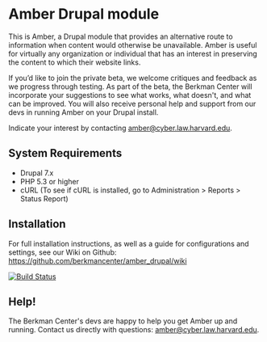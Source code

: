 Amber Drupal module
=================
This is Amber, a Drupal module that provides an alternative route to information when content would otherwise be unavailable. Amber is useful for virtually any organization or individual that has an interest in preserving the content to which their website links.

If you’d like to join the private beta, we welcome critiques and feedback as we progress through testing. As part of the beta, the Berkman Center will incorporate your suggestions to see what works, what doesn't, and what can be improved. You will also receive personal help and support from our devs in running Amber on your Drupal install.

Indicate your interest by contacting amber@cyber.law.harvard.edu.


## System Requirements ##

* Drupal 7.x
* PHP 5.3 or higher
* cURL (To see if cURL is installed, go to Administration > Reports > Status Report)

## Installation ##

For full installation instructions, as well as a guide for configurations and settings, see our Wiki on Github: https://github.com/berkmancenter/amber_drupal/wiki

[![Build Status](https://travis-ci.org/berkmancenter/amber_drupal.png?branch=master)](https://travis-ci.org/berkmancenter/amber_drupal)

## Help! ##
The Berkman Center's devs are happy to help you get Amber up and running. Contact us directly with questions: amber@cyber.law.harvard.edu.
